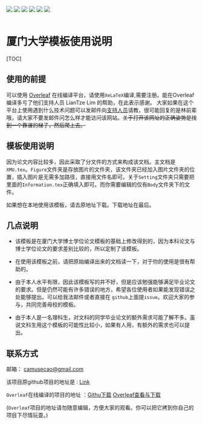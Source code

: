 ![](https://img.shields.io/badge/Language-TeX-red.svg) ![](https://img.shields.io/github/stars/CamuseCao/XMU-Undergraduate-thesis-template.svg?style=social)  ![](https://img.shields.io/github/last-commit/CamuseCao/XMU-Undergraduate-thesis-template.svg?style=social&logo=Tinder) ![](https://img.shields.io/github/repo-size/CamuseCao/XMU-Undergraduate-thesis-template.svg) ![](https://img.shields.io/github/languages/code-size/CamuseCao/XMU-Undergraduate-thesis-template.svg) ![](https://img.shields.io/github/followers/CamuseCao.svg?label=Followers)

![]()

# 厦门大学模板使用说明

[TOC]


## 使用的前提

可以使用 [Overleaf](https://www.overleaf.com) 在线编译平台，请使用`XeLaTeX`编译,需要注册。能在Overleaf编译多亏了他们支持人员 LianTze Lim 的帮助，在此表示感谢。 大家如果在这个平台上使用遇到什么技术问题可以发邮件向[支持人员](support@overleaf.com)请教，很可能回复的是林前辈哦，请大家不要发邮件问怎么样才能访问该网站。~~关于打开该网址的正确姿势是找到一个靠谱的梯子，然后爬上去。~~

## 模板使用说明

因为论文内容比较多，因此采取了分文件的方式来构成该文档。主文档是`XMU.tex`。`Figure`文件夹是存放图片的文件夹，该文件夹已经加入图片文件夹的位置，插入图片是无需多加路径，直接用文件名即可。关于`Setting`文件夹只需要把里面的`Information.tex`正确填入即可。而你需要编辑的仅有`Body`文件夹下的文件。

如果想在本地使用该模板，请去原地址下载。下载地址在最后。

## 几点说明

- 该模板是在厦门大学博士学位论文模板的基础上修改得到的，因为本科论文与博士学位论文的要求差别比较的，所以定制了该模板。

-  在使用该模板之前，请把原始编译出来的文档读一下，对于你的使用是很有帮助的。

- 由于本人水平有限，因此该模板写的并不好，但是应该勉强能够满足毕业论文的要求。但是仍然可能有许多错误的地方，希望各位使用者如果能发现错误之处能够提出。可以给我法邮件或者直接在 `github`上面提`issue`。欢迎大家的参与，共同完善母校的模板。

- 由于本人是一名理科生，对文科的同学毕业论文的额外需求可能了解不多。虽说文科生用这个模板的可能性比较小，如果有人用，有额外的需求也可以提出。

## 联系方式

邮箱： [camusecao@gmail.com](mailto:camusecao@gmail.com)

该项目原github项目的地址是 : [Link](https://github.com/CamuseCao/XMU-Undergraduate-thesis-template)

`Overleaf`在线编译的项目的地址 ：[Githu下载](https://github.com/CamuseCao/XMU-Thesis-Overleaf)    [Overleaf查看与下载](https://www.overleaf.com/2128697983jhmpkzxdzmry) 

(`Overleaf`项目的地址请勿随意编辑，方便大家的观看。你可以把它拷到你自己的项目下尽情玩耍。)